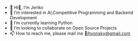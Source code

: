 - 👋 Hi📧, I’m Jeriko 
- 👀 I’m interested in AI,Competitive Programming and Backend Development
- 🌱 I’m currently learning Python
- 💞️ I’m looking to collaborate on Open Source Projects
- 📫 How to reach me, please mail me 📧jhvonsky@gmail.com 

